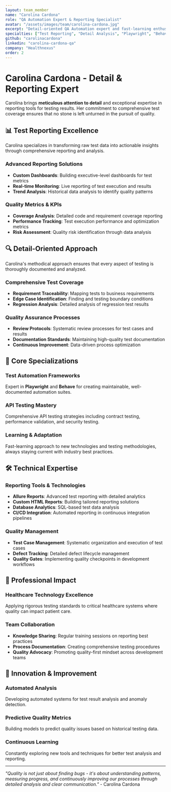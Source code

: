 ```yaml
---
layout: team_member
name: "Carolina Cardona"
role: "QA Automation Expert & Reporting Specialist"
avatar: "/assets/images/team/carolina-cardona.jpg"
excerpt: "Detail-oriented QA Automation expert and fast-learning enthusiast. Specializes in reporting tools for testing results and ensuring comprehensive test coverage with meticulous attention to detail."
specialties: ["Test Reporting", "Detail Analysis", "Playwright", "Behave", "API Testing", "Quality Metrics"]
github: "carolinacardona"
linkedin: "carolina-cardona-qa"
company: "Healthnexus"
order: 2
---
```


# Carolina Cardona - Detail & Reporting Expert

Carolina brings **meticulous attention to detail** and exceptional expertise in reporting tools for testing results. Her commitment to comprehensive test coverage ensures that no stone is left unturned in the pursuit of quality.

## 📊 Test Reporting Excellence

Carolina specializes in transforming raw test data into actionable insights through comprehensive reporting and analysis.

### Advanced Reporting Solutions
- **Custom Dashboards**: Building executive-level dashboards for test metrics
- **Real-time Monitoring**: Live reporting of test execution and results
- **Trend Analysis**: Historical data analysis to identify quality patterns

### Quality Metrics & KPIs
- **Coverage Analysis**: Detailed code and requirement coverage reporting
- **Performance Tracking**: Test execution performance and optimization metrics
- **Risk Assessment**: Quality risk identification through data analysis

## 🔍 Detail-Oriented Approach

Carolina's methodical approach ensures that every aspect of testing is thoroughly documented and analyzed.

### Comprehensive Test Coverage
- **Requirement Traceability**: Mapping tests to business requirements
- **Edge Case Identification**: Finding and testing boundary conditions
- **Regression Analysis**: Detailed analysis of regression test results

### Quality Assurance Processes
- **Review Protocols**: Systematic review processes for test cases and results
- **Documentation Standards**: Maintaining high-quality test documentation
- **Continuous Improvement**: Data-driven process optimization

## 🎯 Core Specializations

### Test Automation Frameworks
Expert in **Playwright** and **Behave** for creating maintainable, well-documented automation suites.

### API Testing Mastery
Comprehensive API testing strategies including contract testing, performance validation, and security testing.

### Learning & Adaptation
Fast-learning approach to new technologies and testing methodologies, always staying current with industry best practices.

## 🛠️ Technical Expertise

### Reporting Tools & Technologies
- **Allure Reports**: Advanced test reporting with detailed analytics
- **Custom HTML Reports**: Building tailored reporting solutions
- **Database Analytics**: SQL-based test data analysis
- **CI/CD Integration**: Automated reporting in continuous integration pipelines

### Quality Management
- **Test Case Management**: Systematic organization and execution of test cases
- **Defect Tracking**: Detailed defect lifecycle management
- **Quality Gates**: Implementing quality checkpoints in development workflows

## 🌟 Professional Impact

### Healthcare Technology Excellence
Applying rigorous testing standards to critical healthcare systems where quality can impact patient care.

### Team Collaboration
- **Knowledge Sharing**: Regular training sessions on reporting best practices
- **Process Documentation**: Creating comprehensive testing procedures
- **Quality Advocacy**: Promoting quality-first mindset across development teams

## 🚀 Innovation & Improvement

### Automated Analysis
Developing automated systems for test result analysis and anomaly detection.

### Predictive Quality Metrics
Building models to predict quality issues based on historical testing data.

### Continuous Learning
Constantly exploring new tools and techniques for better test analysis and reporting.

---

*"Quality is not just about finding bugs - it's about understanding patterns, measuring progress, and continuously improving our processes through detailed analysis and clear communication."* - Carolina Cardona 